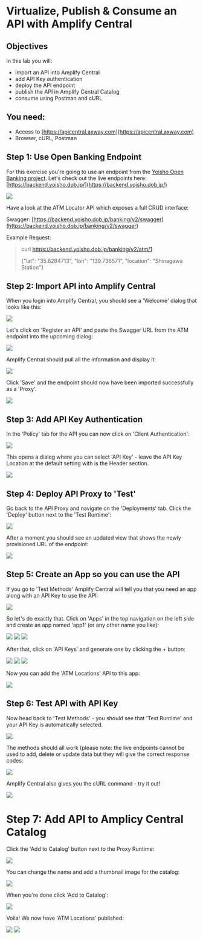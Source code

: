 # Virtualize, Publish & Consume an API with Amplify Central

## Objectives

In this lab you will:

* import an API into Amplify Central
* add API Key authentication
* deploy the API endpoint
* publish the API in Amplify Central Catalog
* consume using Postman and cURL

## You need:

* Access to [https://apicentral.axway.com](https://apicentral.axway.com)
* Browser, cURL, Postman

## Step 1: Use Open Banking Endpoint

For this exercise you're going to use an endpoint from the [Yoisho Open Banking project](https://github.com/u1i/yoisho). Let's check out the live endpoints here: [https://backend.yoisho.dob.jp/](https://backend.yoisho.dob.jp/)

![](./resources/ampc00.png)

Have a look at the ATM Locator API which exposes a full CRUD interface:

Swagger: [https://backend.yoisho.dob.jp/banking/v2/swagger](https://backend.yoisho.dob.jp/banking/v2/swagger)

Example Request:

> curl https://backend.yoisho.dob.jp/banking/v2/atm/1
> 
> {"lat": "35.6284713", "lon": "139.736571", "location": "Shinagawa Station"}

## Step 2: Import API into Amplify Central

When you login into Amplify Central, you should see a 'Welcome' dialog that looks like this:

![](./resources/ampc01.png)

Let's click on 'Register an API' and paste the Swagger URL from the ATM endpoint into the upcoming dialog:

![](./resources/ampc02.png)

Amplify Central should pull all the information and display it:

![](./resources/ampc03.png)

Click 'Save' and the endpoint should now have been imported successfully as a 'Proxy'.

![](./resources/ampc04.png)

## Step 3: Add API Key Authentication

In the 'Policy' tab for the API you can now click on 'Client Authentication': 

![](./resources/ampc05.png)

This opens a dialog where you can select 'API Key' - leave the API Key Location at the default setting with is the Header section.

![](./resources/ampc06.png)

## Step 4: Deploy API Proxy to 'Test'

Go back to the API Proxy and navigate on the 'Deployments' tab. Click the 'Deploy' button next to the 'Test Runtime':

![](./resources/ampc07.png)

After a moment you should see an updated view that shows the newly provisioned URL of the endpoint:

![](./resources/ampc08.png)

## Step 5: Create an App so you can use the API

If you go to 'Test Methods' Amplify Central will tell you that you need an app along with an API Key to use the API:

![](./resources/ampc09.png)

So let's do exactly that. Click on 'Apps' in the top navigation on the left side and create an app named 'app1' (or any other name you like):

![](./resources/ampc10.png)
![](./resources/ampc11.png)
![](./resources/ampc12.png)

After that, click on 'API Keys' and generate one by clicking the + button:

![](./resources/ampc13.png)
![](./resources/ampc14.png)
![](./resources/ampc15.png)

Now you can add the 'ATM Locations' API to this app:

![](./resources/ampc16.png)

## Step 6: Test API with API Key

Now head back to 'Test Methods' - you should see that 'Test Runtime' and your API Key is automatically selected.

![](./resources/ampc17.png)

The methods should all work (please note: the live endpoints cannot be used to add, delete or update data but they will give the correct response codes:

![](./resources/ampc18.png)

Amplify Central also gives you the cURL command - try it out!

![](./resources/ampc19.png)

# Step 7: Add API to Amplicy Central Catalog

Click the 'Add to Catalog' button next to the Proxy Runtime:

![](./resources/ampc20.png)

You can change the name and add a thumbnail image for the catalog:

![](./resources/ampc21.png)

When you're done click 'Add to Catalog':

![](./resources/ampc22.png)

Voila! We now have 'ATM Locations' published:

![](./resources/ampc23.png)
![](./resources/ampc24.png)






